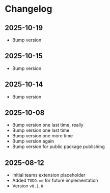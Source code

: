 # Changelog

## 2025-10-19

- Bump version

## 2025-10-15

- Bump version

## 2025-10-14

- Bump version

## 2025-10-08

- Bump version one last time, really
- Bump version one last time
- Bump version one more time
- Bump version again
- Bump version for public package publishing

## 2025-08-12

- Initial teams extension placeholder
- Added `TODO.md` for future implementation
- Version `v0.1.0`
